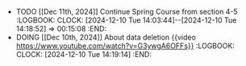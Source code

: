 - TODO [[Dec 11th, 2024]] Continue Spring Course from section 4-5
  :LOGBOOK:
  CLOCK: [2024-12-10 Tue 14:03:44]--[2024-12-10 Tue 14:18:52] =>  00:15:08
  :END:
- DOING [[Dec 10th, 2024]] About data deletion {{video https://www.youtube.com/watch?v=G3ywgA6OFFs}}
  :LOGBOOK:
  CLOCK: [2024-12-10 Tue 14:19:14]
  :END: